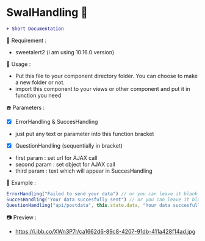 # SwalHandling &#x1F34E;

```diff
+ Short Documentation
```

:rice: Requirement :
- sweetalert2 (i am using 10.16.0 version)


:eyes: Usage :
- Put this file to your component directory folder. You can choose to make a new folder or not.
- import this component to your views or other component and put it in function you need


:phone: Parameters :
- [x] ErrorHandling & SuccesHandling
- just put any text or parameter into this function bracket


- [x] QuestionHandling
(sequentially in bracket)
- first param : set url for AJAX call
- second param : set object for AJAX call
- third param : text which will appear in SuccesHandling

:paperclip: Example :
```js
ErrorHandling("Failed to send your data") // or you can leave it blank
SuccesHandling("Your data succesfully sent") // or you can leave it blank
QuestionHandling("api/postdata", this.state.data, "Your data succesfully sent", this.moveToMainMenu) // if you want to skip the third param, give blank quotation ("")
```

:camera: Preview :
- https://i.ibb.co/XWn3P7r/ca1662d6-89c8-4207-91db-411a428f14ad.jpg
